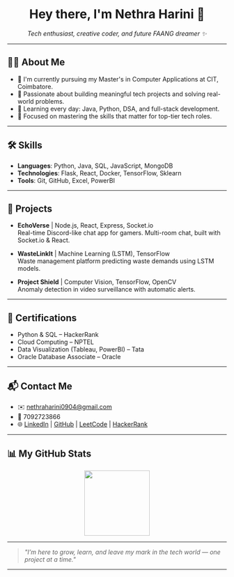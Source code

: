 <h1 align="center">Hey there, I'm Nethra Harini 👋</h1>

<p align="center">
  <i>Tech enthusiast, creative coder, and future FAANG dreamer ✨</i>
</p>

---

## 👩‍💻 About Me

- 🧠 I'm currently pursuing my Master's in Computer Applications at CIT, Coimbatore.
- 🚀 Passionate about building meaningful tech projects and solving real-world problems.
- 🌱 Learning every day: Java, Python, DSA, and full-stack development.
- 🎯 Focused on mastering the skills that matter for top-tier tech roles.

---

## 🛠️ Skills

- **Languages**: Python, Java, SQL, JavaScript, MongoDB  
- **Technologies**: Flask, React, Docker, TensorFlow, Sklearn  
- **Tools**: Git, GitHub, Excel, PowerBI  

---

## 📂 Projects

- **EchoVerse** | Node.js, React, Express, Socket.io  
  Real-time Discord-like chat app for gamers. Multi-room chat, built with Socket.io & React.

- **WasteLinkIt** | Machine Learning (LSTM), TensorFlow  
  Waste management platform predicting waste demands using LSTM models.

- **Project Shield** | Computer Vision, TensorFlow, OpenCV  
  Anomaly detection in video surveillance with automatic alerts.

---

## 🏅 Certifications

- Python & SQL – HackerRank  
- Cloud Computing – NPTEL  
- Data Visualization (Tableau, PowerBI) – Tata  
- Oracle Database Associate – Oracle  

---

## 📬 Contact Me

- ✉️ nethraharini0904@gmail.com  
- 📱 7092723866  
- 🌐 [LinkedIn](https://www.linkedin.com/in/nethra-harini-8b500024a/) | [GitHub](https://github.com/nethraharini) | [LeetCode](https://leetcode.com/u/nethra0904/) | [HackerRank](https://www.hackerrank.com/profile/nethraharini0904)

---

## 📊 My GitHub Stats

<p align="center">
  <img src="https://github-readme-stats.vercel.app/api?username=nethraharini&show_icons=true&theme=radical" height="150" />
</p>

---

> *"I’m here to grow, learn, and leave my mark in the tech world — one project at a time."*

---


